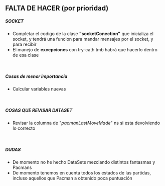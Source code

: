 ## FALTA DE HACER (por prioridad)


##### SOCKET
- Completar el codigo de la clase **"socketConection"** que inicializa el socket, y tendrá una funcion para mandar mensajes por el socket, y para recibir
- El manejo de **excepciones** con try-cath tmb habrá que hacerlo dentro de esa clase



<br>

##### Cosas de menor importancia

- Calcular variables nuevas




<br>

##### COSAS QUE REVISAR DATASET

- Revisar la columna de "*pacmanLastMoveMade*" ns si esta devolviendo lo correcto



<br>

##### DUDAS
- De momento no he hecho DataSets mezclando distintos fantasmas y Pacmans
- De momento tenemos en cuenta todos los estados de las partidas, incluso aquellos que Pacman a obtenido poca puntuación
